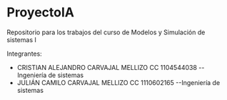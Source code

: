# ProyectoIA
Repositorio para los trabajos del curso de Modelos y Simulación de sistemas I

Integrantes:
- CRISTIAN ALEJANDRO CARVAJAL MELLIZO  CC 1104544038 --Ingeniería de sistemas
- JULIÁN CAMILO CARVAJAL MELLIZO       CC 1110602165 --Ingeniería de sistemas
